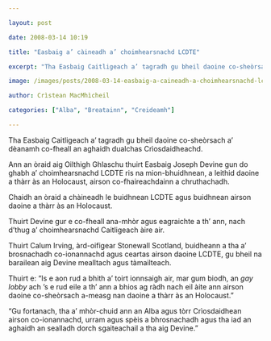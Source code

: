 ```yaml
---

layout: post

date: 2008-03-14 10:19

title: "Easbaig a’ càineadh a’ choimhearsnachd LCDTE"

excerpt: "Tha Easbaig Caitligeach a’ tagradh gu bheil daoine co-sheòrsach a’ dèanamh co-fheall an aghaidh dualchas Crìosdaidheachd."

image: /images/posts/2008-03-14-easbaig-a-caineadh-a-choimhearsnachd-lcdte.webp

author: Crìstean MacMhìcheil

categories: ["Alba", "Breatainn", "Creideamh"]

---
```


Tha Easbaig Caitligeach a’ tagradh gu bheil daoine co-sheòrsach a’ dèanamh co-fheall an aghaidh dualchas Crìosdaidheachd.

Ann an òraid aig Oilthigh Ghlaschu thuirt Easbaig Joseph Devine gun do ghabh a’ choimhearsnachd LCDTE ris na mion-bhuidhnean, a leithid daoine a thàrr às an Holocaust, airson co-fhaireachdainn a chruthachadh.

Chaidh an òraid a chàineadh le buidhnean LCDTE agus buidhnean airson daoine a thàrr às an Holocaust.

Thuirt Devine gur e co-fheall ana-mhòr agus eagraichte a th’ ann, nach d’thug a’ choimhearsnachd Caitligeach àire air.

Thuirt Calum Irving, àrd-oifigear Stonewall Scotland, buidheann a tha a’ brosnachadh co-ionannachd agus ceartas airson daoine LCDTE, gu bheil na barailean aig Devine mealltach agus tàmailteach.

Thuirt e: “Is e aon rud a bhith a’ toirt ionnsaigh air, mar gum biodh, an *gay lobby* ach ’s e rud eile a th’ ann a bhios ag ràdh nach eil àite ann airson daoine co-sheòrsach a-measg nan daoine a thàrr às an Holocaust.”

“Gu fortanach, tha a’ mhòr-chuid ann an Alba agus tòrr Crìosdaidhean airson co-ionannachd, urram agus spèis a bhrosnachadh agus tha iad an aghaidh an sealladh dorch sgaiteachail a tha aig Devine.”
